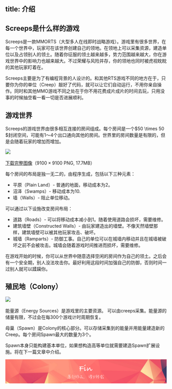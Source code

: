 title: 介绍
---

## Screeps是什么样的游戏

Screeps是一款MMORTS（大型多人在线即时战略游戏）。游戏里有很多世界，在每一个世界中，玩家可在该世界创建自己的领地。在领地上可以采集资源，建造单位以及占领别人的领土。随着你征服的领土越来越多，势力范围越来越大，你在游戏世界中的影响力也越来越大。不过荣耀与风险并存，你的领地也同时被虎视眈眈的其他玩家盯着在。

Screeps主要是为了有编程背景的人设计的。和其他RTS游戏不同的地方在于，只要你为你的单位（Creep）敲好了代码，就可以让它们自动运行，不用你亲自操作。同时和其他MMO游戏不同之处在于你不用花费成片成片的时间去玩，只用没事的时候抽空看一看一切是否进展顺利。

## 游戏世界

Screeps的游戏世界由很多相互连接的房间组成。每个房间是一个$50 \times 50 $封闭空间，可能有1～4个出口通向其他的房间。世界里的房间数量是有限的，但是会随着玩家的增加而增加。

![](https://docs.screeps.com/img/world-map.png)

[下载完整图像](http://static.screeps.com/map.png)（$9100 \times 9100$ PNG, 17.7MB）

每个房间的布局是独一无二的，由程序生成，包括以下三种元素：

* 平原（Plain Land）- 普通的地面，移动成本为2。
* 沼泽（Swamps）- 移动成本为10.
* 墙（Walls）- 阻止单位移动。

可以通过以下设施改变房间布局：

* 道路（Roads）- 可以将移动成本减小到1。随着使用道路会损坏，需要维修。
* 建筑墙壁（Constructed Walls）- 由玩家建造出的墙壁。不像天然墙壁那样，建筑墙壁可以被其他玩家攻击、破坏。
* 城墙（Ramparts）- 防御工事。自己的单位可以在城墙内移动并且在城墙被破坏之前不会被攻击。城墙会随着游戏时间推进而损坏，需要维修。

在游戏开始的时候，你可以从世界中随意选择空闲的房间作为自己的领土。之后会有一个安全期，别人没法攻击你。最好利用这段时间加强自己的防御，否则时间一过别人就可以蹂躏你。

## 殖民地（Colony）

![](https://docs.screeps.com/img/colony-center.png)

能量源（Energy Sources）是游戏里的主要资源。 可以由creeps采集。能量源的储量有限，不过会在每300个游戏计时周期恢复。

母巢（Spawn）是Colony的核心部分。可以存储采集到的能量并用能量建造新的Creep。每个房间Spawn最大的数量为3个。

Spawn本身只能构建基本单位，如果想构造高等单位就需要建造Spawn扩展设施。将在下一篇文章中介绍。

![](<https://raw.githubusercontent.com/nofacer/pic_bed/master/my_blog/footer.jpg>)
